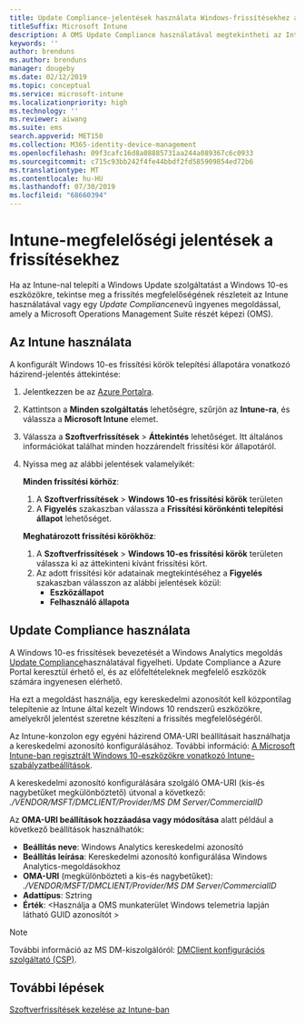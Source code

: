```yaml
---
title: Update Compliance-jelentések használata Windows-frissítésekhez a Microsoft Intune
titleSuffix: Microsoft Intune
description: A OMS Update Compliance használatával megtekintheti az Intune-nal üzembe helyezett Windows-frissítések jelentési szolgáltatásait.
keywords: ''
author: brenduns
ms.author: brenduns
manager: dougeby
ms.date: 02/12/2019
ms.topic: conceptual
ms.service: microsoft-intune
ms.localizationpriority: high
ms.technology: ''
ms.reviewer: aiwang
ms.suite: ems
search.appverid: MET150
ms.collection: M365-identity-device-management
ms.openlocfilehash: 09f3cafc16d8a08885731aa244a089367c6c0933
ms.sourcegitcommit: c715c93bb242f4fe44bbdf2fd585909854ed72b6
ms.translationtype: MT
ms.contentlocale: hu-HU
ms.lasthandoff: 07/30/2019
ms.locfileid: "68660394"
---
```

# <a name="intune-compliance-reports-for-updates"></a>Intune-megfelelőségi jelentések a frissítésekhez
Ha az Intune-nal telepíti a Windows Update szolgáltatást a Windows 10-es eszközökre, tekintse meg a frissítés megfelelőségének részleteit az Intune használatával vagy egy *Update Compliance*nevű ingyenes megoldással, amely a Microsoft Operations Management Suite részét képezi (OMS).

## <a name="use-intune"></a>Az Intune használata
A konfigurált Windows 10-es frissítési körök telepítési állapotára vonatkozó házirend-jelentés áttekintése: 
1. Jelentkezzen be az [Azure Portalra](https://portal.azure.com/).
2. Kattintson a **Minden szolgáltatás** lehetőségre, szűrjön az **Intune-ra**, és válassza a **Microsoft Intune** elemet.
3. Válassza a **Szoftverfrissítések** > **Áttekintés** lehetőséget. Itt általános információkat találhat minden hozzárendelt frissítési kör állapotáról.
4. Nyissa meg az alábbi jelentések valamelyikét:  

   **Minden frissítési körhöz**:
   1. A **Szoftverfrissítések** > **Windows 10-es frissítési körök** területen
   2. A **Figyelés** szakaszban válassza a **Frissítési körönkénti telepítési állapot** lehetőséget.  

   **Meghatározott frissítési körökhöz**:  

   1. A **Szoftverfrissítések** > **Windows 10-es frissítési körök** területen válassza ki az áttekinteni kívánt frissítési kört.  
   2. Az adott frissítési kör adatainak megtekintéséhez a **Figyelés** szakaszban válasszon az alábbi jelentések közül:  
      - **Eszközállapot**  
      - **Felhasználó állapota**  

## <a name="use-update-compliance"></a>Update Compliance használata
A Windows 10-es frissítések bevezetését a Windows Analytics megoldás [Update Compliance](https://technet.microsoft.com/itpro/windows/manage/update-compliance-monitor)használatával figyelheti. Update Compliance a Azure Portal keresztül érhető el, és az előfeltételeknek megfelelő eszközök számára [](https://docs.microsoft.com/windows/deployment/update/update-compliance-get-started#update-compliance-prerequisites)ingyenesen elérhető.  

Ha ezt a megoldást használja, egy kereskedelmi azonosítót kell központilag telepítenie az Intune által kezelt Windows 10 rendszerű eszközökre, amelyekről jelentést szeretne készíteni a frissítés megfelelőségéről.  

Az Intune-konzolon egy egyéni házirend OMA-URI beállításait használhatja a kereskedelmi azonosító konfigurálásához. További információ: [A Microsoft Intune-ban regisztrált Windows 10-eszközökre vonatkozó Intune-szabályzatbeállítások](https://docs.microsoft.com/intune-classic/deploy-use/windows-10-policy-settings-in-microsoft-intune).  

A kereskedelmi azonosító konfigurálására szolgáló OMA-URI (kis-és nagybetűket megkülönböztető) útvonal a következő: *./VENDOR/MSFT/DMCLIENT/Provider/MS DM Server/CommercialID*  

Az **OMA-URI beállítások hozzáadása vagy módosítása** alatt például a következő beállítások használhatók:
- **Beállítás neve**: Windows Analytics kereskedelmi azonosító
- **Beállítás leírása**: Kereskedelmi azonosító konfigurálása Windows Analytics-megoldásokhoz
- **OMA-URI** (megkülönbözteti a kis-és nagybetűket): *./VENDOR/MSFT/DMCLIENT/Provider/MS DM Server/CommercialID*
- **Adattípus**: Sztring
- **Érték**: \<Használja a OMS munkaterület Windows telemetria lapján látható GUID azonosítót >
 
> [!NOTE]  
> További információ az MS DM-kiszolgálóról: [DMClient konfigurációs szolgáltató (CSP)]( https://docs.microsoft.com/windows/client-management/mdm/dmclient-csp).

## <a name="next-steps"></a>További lépések
[Szoftverfrissítések kezelése az Intune-ban](windows-update-for-business-configure.md)

